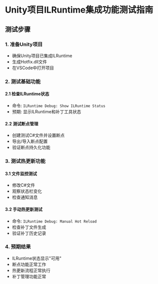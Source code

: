 # Unity项目ILRuntime集成功能测试指南

## 测试步骤

### 1. 准备Unity项目
- 确保Unity项目已集成ILRuntime
- 生成Hotfix.dll文件
- 在VSCode中打开项目

### 2. 测试基础功能

#### 2.1 检查ILRuntime状态
- 命令: `ILRuntime Debug: Show ILRuntime Status`
- 预期: 显示ILRuntime和补丁工具状态

#### 2.2 测试断点管理
- 创建测试C#文件并设置断点
- 导出/导入断点配置
- 验证断点持久化功能

### 3. 测试热更新功能

#### 3.1 文件监控测试
- 修改C#文件
- 观察状态栏变化
- 检查通知消息

#### 3.2 手动热更新测试
- 命令: `ILRuntime Debug: Manual Hot Reload`
- 检查补丁文件生成
- 验证补丁历史记录

### 4. 预期结果
- ILRuntime状态显示"可用"
- 断点功能正常工作
- 热更新流程正常执行
- 补丁管理功能正常
